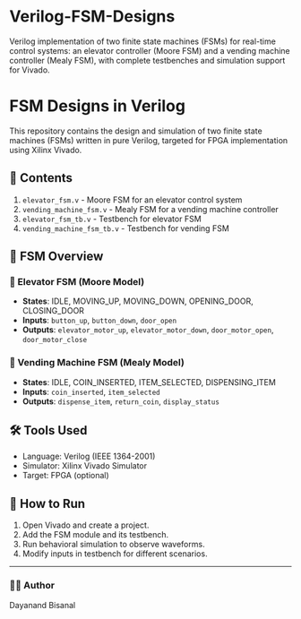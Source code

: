 # Verilog-FSM-Designs
Verilog implementation of two finite state machines (FSMs) for real-time control systems: an elevator controller (Moore FSM) and a vending machine controller (Mealy FSM), with complete testbenches and simulation support for Vivado.

# FSM Designs in Verilog

This repository contains the design and simulation of two finite state machines (FSMs) written in pure Verilog, targeted for FPGA implementation using Xilinx Vivado.

## 📁 Contents

1. `elevator_fsm.v` - Moore FSM for an elevator control system
2. `vending_machine_fsm.v` - Mealy FSM for a vending machine controller
3. `elevator_fsm_tb.v` - Testbench for elevator FSM
4. `vending_machine_fsm_tb.v` - Testbench for vending FSM

## 🧠 FSM Overview

### 🚦 Elevator FSM (Moore Model)
- **States**: IDLE, MOVING_UP, MOVING_DOWN, OPENING_DOOR, CLOSING_DOOR
- **Inputs**: `button_up`, `button_down`, `door_open`
- **Outputs**: `elevator_motor_up`, `elevator_motor_down`, `door_motor_open`, `door_motor_close`

### 🥤 Vending Machine FSM (Mealy Model)
- **States**: IDLE, COIN_INSERTED, ITEM_SELECTED, DISPENSING_ITEM
- **Inputs**: `coin_inserted`, `item_selected`
- **Outputs**: `dispense_item`, `return_coin`, `display_status`

## 🛠️ Tools Used
- Language: Verilog (IEEE 1364-2001)
- Simulator: Xilinx Vivado Simulator
- Target: FPGA (optional)

## 🚀 How to Run
1. Open Vivado and create a project.
2. Add the FSM module and its testbench.
3. Run behavioral simulation to observe waveforms.
4. Modify inputs in testbench for different scenarios.

---

### 👨‍💻 Author
Dayanand Bisanal
